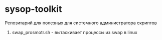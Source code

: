 # sysop-toolkit

Репозитарий для полезных для системного администратора скриптов

1. swap_prosmotr.sh -  вытаскивает процессы из swap в linux
